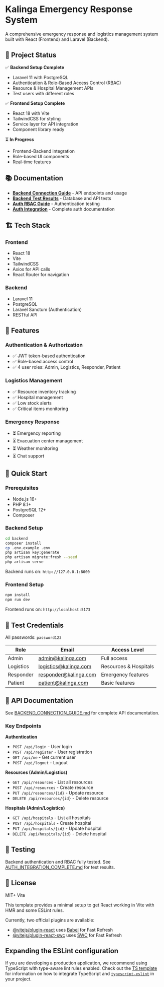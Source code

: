 # Kalinga Emergency Response System

A comprehensive emergency response and logistics management system built with React (Frontend) and Laravel (Backend).

## 🚀 Project Status

✅ **Backend Setup Complete**
- Laravel 11 with PostgreSQL
- Authentication & Role-Based Access Control (RBAC)
- Resource & Hospital Management APIs
- Test users with different roles

✅ **Frontend Setup Complete**
- React 18 with Vite
- TailwindCSS for styling
- Service layer for API integration
- Component library ready

⏳ **In Progress**
- Frontend-Backend integration
- Role-based UI components
- Real-time features

## 📚 Documentation

- **[Backend Connection Guide](BACKEND_CONNECTION_GUIDE.md)** - API endpoints and usage
- **[Backend Test Results](BACKEND_TEST_RESULTS.md)** - Database and API tests
- **[Auth RBAC Guide](AUTH_RBAC_TEST_GUIDE.md)** - Authentication testing
- **[Auth Integration](AUTH_INTEGRATION_COMPLETE.md)** - Complete auth documentation

## 🏗️ Tech Stack

### Frontend
- React 18
- Vite
- TailwindCSS
- Axios for API calls
- React Router for navigation

### Backend
- Laravel 11
- PostgreSQL
- Laravel Sanctum (Authentication)
- RESTful API

## 🎯 Features

### Authentication & Authorization
- ✅ JWT token-based authentication
- ✅ Role-based access control
- ✅ 4 user roles: Admin, Logistics, Responder, Patient

### Logistics Management
- ✅ Resource inventory tracking
- ✅ Hospital management
- ✅ Low stock alerts
- ✅ Critical items monitoring

### Emergency Response
- ⏳ Emergency reporting
- ⏳ Evacuation center management
- ⏳ Weather monitoring
- ⏳ Chat support

## 🚀 Quick Start

### Prerequisites
- Node.js 16+
- PHP 8.1+
- PostgreSQL 12+
- Composer

### Backend Setup
```bash
cd backend
composer install
cp .env.example .env
php artisan key:generate
php artisan migrate:fresh --seed
php artisan serve
```

Backend runs on: `http://127.0.0.1:8000`

### Frontend Setup
```bash
npm install
npm run dev
```

Frontend runs on: `http://localhost:5173`

## 🔑 Test Credentials

All passwords: `password123`

| Role | Email | Access Level |
|------|-------|--------------|
| Admin | admin@kalinga.com | Full access |
| Logistics | logistics@kalinga.com | Resources & Hospitals |
| Responder | responder@kalinga.com | Emergency features |
| Patient | patient@kalinga.com | Basic features |

## 📖 API Documentation

See [BACKEND_CONNECTION_GUIDE.md](BACKEND_CONNECTION_GUIDE.md) for complete API documentation.

### Key Endpoints

**Authentication**
- `POST /api/login` - User login
- `POST /api/register` - User registration
- `GET /api/me` - Get current user
- `POST /api/logout` - Logout

**Resources (Admin/Logistics)**
- `GET /api/resources` - List all resources
- `POST /api/resources` - Create resource
- `PUT /api/resources/{id}` - Update resource
- `DELETE /api/resources/{id}` - Delete resource

**Hospitals (Admin/Logistics)**
- `GET /api/hospitals` - List all hospitals
- `POST /api/hospitals` - Create hospital
- `PUT /api/hospitals/{id}` - Update hospital
- `DELETE /api/hospitals/{id}` - Delete hospital

## 🧪 Testing

Backend authentication and RBAC fully tested. See [AUTH_INTEGRATION_COMPLETE.md](AUTH_INTEGRATION_COMPLETE.md) for test results.

## 📝 License

MIT+ Vite

This template provides a minimal setup to get React working in Vite with HMR and some ESLint rules.

Currently, two official plugins are available:

- [@vitejs/plugin-react](https://github.com/vitejs/vite-plugin-react/blob/main/packages/plugin-react) uses [Babel](https://babeljs.io/) for Fast Refresh
- [@vitejs/plugin-react-swc](https://github.com/vitejs/vite-plugin-react/blob/main/packages/plugin-react-swc) uses [SWC](https://swc.rs/) for Fast Refresh

## Expanding the ESLint configuration

If you are developing a production application, we recommend using TypeScript with type-aware lint rules enabled. Check out the [TS template](https://github.com/vitejs/vite/tree/main/packages/create-vite/template-react-ts) for information on how to integrate TypeScript and [`typescript-eslint`](https://typescript-eslint.io) in your project.
